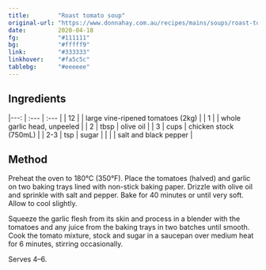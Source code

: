 ```yaml
---
title:        "Roast tomato soup"
original-url: "https://www.donnahay.com.au/recipes/mains/soups/roast-tomato-soup"
date:         2020-04-18
fg:           "#111111"
bg:           "#fffff9"
link:         "#333333"
linkhover:    "#fa5c5c"
tablebg:      "#eeeeee"
---
```


## Ingredients

|---: | :--- | :--- |
| 12  |      | large vine-ripened tomatoes (2kg) |
| 1   |      | whole garlic head, unpeeled |
| 2   | tbsp | olive oil |
| 3   | cups | chicken stock (750mL) |
| 2-3 | tsp  | sugar |
|     |      | salt and black pepper |

## Method

Preheat the oven to 180°C (350°F). Place the tomatoes (halved) and garlic on two baking trays lined with non-stick baking paper. Drizzle with olive oil and sprinkle with salt and pepper. Bake for 40 minutes or until very soft. Allow to cool slightly.

Squeeze the garlic flesh from its skin and process in a blender with the tomatoes and any juice from the baking trays in two batches until smooth. Cook the tomato mixture, stock and sugar in a saucepan over medium heat for 6 minutes, stirring occasionally.

Serves 4–6.
